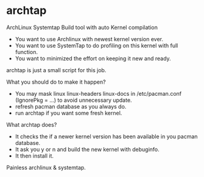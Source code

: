 archtap
=======

ArchLinux Systemtap Build tool with auto Kernel compilation

* You want to use Archlinux with newest kernel version ever.
* You want to use SystemTap to do profiling on this kernel with full function.
* You want to minimized the effort on keeping it new and ready.

archtap is just a small script for this job.

What you should do to make it happen?

* You may mask linux linux-headers linux-docs in /etc/pacman.conf (IgnorePkg = ...) to avoid unnecessary update.
* refresh pacman database as you always do.
* run archtap if you want some fresh kernel.


What archtap does?

* It checks the if a newer kernel version has been available in you pacman database.
* It ask you y or n and build the new kernel with debuginfo.
* It then install it.

Painless archlinux & systemtap.
